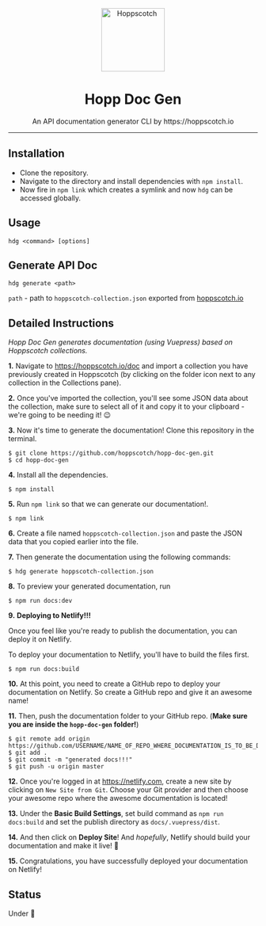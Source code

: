 <div align="center">
  <a href="https://hoppscotch.io"><img src="https://hoppscotch.io/icon.png" alt="Hoppscotch" height="128"></a>
  <br>
  <h1>Hopp Doc Gen</h1>
  <p>
    An API documentation generator CLI by https://hoppscotch.io
  </p>
</div>

---

## Installation

- Clone the repository.
- Navigate to the directory and install dependencies with `npm install`.
- Now fire in `npm link` which creates a symlink and now `hdg` can be accessed globally.

## Usage

`hdg <command> [options]`

## Generate API Doc

`hdg generate <path>`

`path` - path to `hoppscotch-collection.json` exported from [hoppscotch.io](https://hoppscotch.io/)

## Detailed Instructions

*Hopp Doc Gen generates documentation (using Vuepress) based on Hoppscotch collections.*

**1.** Navigate to https://hoppscotch.io/doc and import a collection you have previously created in Hoppscotch (by clicking on the folder icon next to any collection in the Collections pane).

**2.** Once you've imported the collection, you'll see some JSON data about the collection, make sure to select all of it and copy it to your clipboard - we're going to be needing it! :wink:


**3.** Now it's time to generate the documentation! Clone this repository in the terminal.

```
$ git clone https://github.com/hoppscotch/hopp-doc-gen.git
$ cd hopp-doc-gen
```

**4.** Install all the dependencies.

```
$ npm install
```

**5.** Run `npm link` so that we can generate our documentation!.

```
$ npm link
```

**6.** Create a file named `hoppscotch-collection.json` and paste the JSON data that you copied earlier into the file. 

**7.** Then generate the documentation using the following commands:
```
$ hdg generate hoppscotch-collection.json
```

**8.** To preview your generated documentation, run 
```
$ npm run docs:dev
```

**9.** **Deploying to Netlify!!!**

Once you feel like you're ready to publish the documentation, you can deploy it on Netlify.

To deploy your documentation to Netlify, you'll have to build the files first.

```
$ npm run docs:build
```

**10.** At this point, you need to create a GitHub repo to deploy your documentation on Netlify. So create a GitHub repo and give it an awesome name!

**11.** Then, push the documentation folder to your GitHub repo. (**Make sure you are inside the `hopp-doc-gen` folder!**)
```
$ git remote add origin https://github.com/USERNAME/NAME_OF_REPO_WHERE_DOCUMENTATION_IS_TO_BE_DEPLOYED
$ git add .
$ git commit -m "generated docs!!!"
$ git push -u origin master
```

**12.** Once you're logged in at https://netlify.com, create a new site by clicking on `New Site from Git`. Choose your Git provider and then choose your awesome repo where the awesome documentation is located!

**13.** Under the **Basic Build Settings**, set build command as `npm run docs:build` and set the publish directory as `docs/.vuepress/dist`. 

**14.** And then click on **Deploy Site**! And *hopefully*, Netlify should build your documentation and make it live! :partying_face:

**15.** Congratulations, you have successfully deployed your documentation on Netlify!

## Status

Under :construction:

